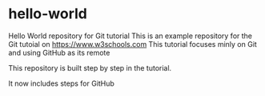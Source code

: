 # hello-world
Hello World repository for Git tutorial
This is an example repository for the Git tutoial on https://www.w3schools.com
This tutorial focuses minly on Git and using GitHub as its remote

This repository is built step by step in the tutorial. 

It now includes steps for GitHub
